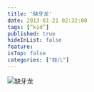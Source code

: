 ```yaml
---
title: '缺牙龙'
date: 2013-01-21 02:32:00
tags: [“kid”]
published: true
hideInList: false
feature: 
isTop: false
categories: ["娃儿"]
---
```



![缺牙龙](https://toshaojin.files.wordpress.com/2013/01/tumblr_mgyfd3xr0s1r311ono1_640.jpg)